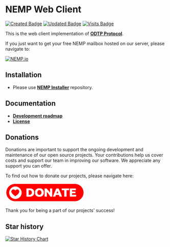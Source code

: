 # NEMP Web Client

[![Created Badge](https://badges.pufler.dev/created/libersoft-org/nemp-client-web)](https://badges.pufler.dev) [![Updated Badge](https://badges.pufler.dev/updated/libersoft-org/nemp-client-web)](https://badges.pufler.dev) [![Visits Badge](https://badges.pufler.dev/visits/libersoft-org/nemp-client-web)](https://badges.pufler.dev)

This is the web client implementation of [**ODTP Protocol**](https://github.com/libersoft-org/odtp-documentation/).

If you just want to get your free NEMP mailbox hosted on our server, please navigate to:

[![NEMP.io](https://raw.githubusercontent.com/libersoft-org/nemp-documentation/main/logo.png)](https://nemp.io)

## Installation

- Please use [**NEMP Installer**](https://github.com/libersoft-org/nemp-install/) repository.

## Documentation

- [**Development roadmap**](./ROADMAP.md)
- [**License**](./LICENSE)

## Donations

Donations are important to support the ongoing development and maintenance of our open source projects. Your contributions help us cover costs and support our team in improving our software. We appreciate any support you can offer.

To find out how to donate our projects, please navigate here:

[![Donate](https://raw.githubusercontent.com/libersoft-org/documents/main/donate.png)](https://libersoft.org/donations)

Thank you for being a part of our projects' success!

## Star history

[![Star History Chart](https://api.star-history.com/svg?repos=libersoft-org/nemp-client-web&type=Date)](https://star-history.com/#libersoft-org/nemp-client-web&Date)
